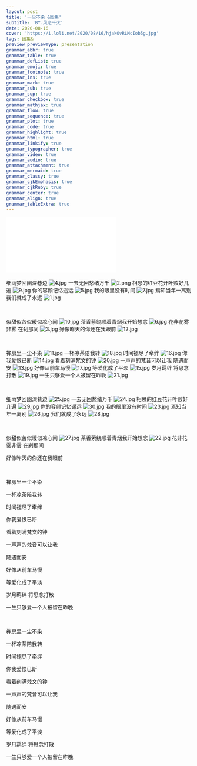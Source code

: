 ```yaml
---
layout: post
title: '一尘不染 &图集'
subtitle: 'BY.风恋千火'
date: 2020-08-16
cover: 'https://i.loli.net/2020/08/16/hjakOvRLMcIob5g.jpg'
tags: 图集&
preview_previewType: presentation
grammar_abbr: true
grammar_table: true
grammar_defList: true
grammar_emoji: true
grammar_footnote: true
grammar_ins: true
grammar_mark: true
grammar_sub: true
grammar_sup: true
grammar_checkbox: true
grammar_mathjax: true
grammar_flow: true
grammar_sequence: true
grammar_plot: true
grammar_code: true
grammar_highlight: true
grammar_html: true
grammar_linkify: true
grammar_typographer: true
grammar_video: true
grammar_audio: true
grammar_attachment: true
grammar_mermaid: true
grammar_classy: true
grammar_cjkEmphasis: true
grammar_cjkRuby: true
grammar_center: true
grammar_align: true
grammar_tableExtra: true
---
```


<EMBED src="music.mid" autostart="bool" loop="n" width="m" height="k"> 
<embed autostart="true" hidden="true" loop="true" src="https://sharefs.yun.kugou.com/202101150926/766dc52a0818d36f06ec7db169f5b9a0/G161/M05/01/04/gZQEAFy4SuOAVCOKADT__FhSNE0148.mp3"></embed>

细雨梦回幽深巷边
![4.jpg](https://i.loli.net/2020/08/16/tXQ67vbsucFifLN.jpg)
一去无回愁绪万千
![2.png](https://i.loli.net/2020/08/16/ioLvpm8Gws5aQTB.png)
相思的红豆花开叶败好几遍
![9.jpg](https://i.loli.net/2020/08/16/9qNsRGu6F7cyfYa.jpg)
你的容颜记忆遥远
![5.jpg](https://i.loli.net/2020/08/16/BLrin8sNpzSaxmq.jpg)
我的眼里没有时间
![7.jpg](https://i.loli.net/2020/08/16/ASM1QjcPXy4kzIg.jpg)
焉知当年一离别我们就成了永远
![1.jpg](https://i.loli.net/2020/08/16/uVaxbMRTKYG1dO7.jpg)

<br/>

似甜似苦似暖似凉心间
![10.jpg](https://i.loli.net/2020/08/16/n196PVOZdLCTzKk.jpg)
茶香萦绕顺着青烟我开始想念
![6.jpg](https://i.loli.net/2020/08/16/x7IDigwNEj9GzV4.jpg)
花非花雾非雾 在刹那间
![3.jpg](https://i.loli.net/2020/08/16/lXDpjQzysfeqV5H.jpg)
好像昨天的你还在我眼前
![12.jpg](https://i.loli.net/2020/08/16/gakndXUOH1ivTK7.jpg)

<br/>


禅房里一尘不染
![11.jpg](https://i.loli.net/2020/08/16/xRMQDcwSZtrzTqb.jpg)
一杯凉茶陪我转
![18.jpg](https://i.loli.net/2020/08/16/q4lexsSGbZL9mwh.jpg)
时间褪尽了牵绊
![16.jpg](https://i.loli.net/2020/08/16/BHQUYMlkimgfdjs.jpg)
你我爱恨已断
![14.jpg](https://i.loli.net/2020/08/16/p7yCu5fKwlGj8dt.jpg)
看着刻满梵文的钟
![20.jpg](https://i.loli.net/2020/08/16/MRWHNL4f5BozIbv.jpg)
一声声的梵音可以让我 随遇而安
![13.jpg](https://i.loli.net/2020/08/16/fevUzE2ckRBLg9b.jpg)
好像从前车马慢
![17.jpg](https://i.loli.net/2020/08/16/XuPTBbO8nwR354h.jpg)
等爱化成了平淡
![15.jpg](https://i.loli.net/2020/08/16/F6mdvcVb3QyCtuB.jpg)
岁月羁绊 将思念打散
![19.jpg](https://i.loli.net/2020/08/16/5YkmXKAG9QLo4u7.jpg)
一生只够爱一个人被留在昨晚
![21.jpg](https://i.loli.net/2020/08/17/NMmZeOvwIbuqtiE.jpg)

<br/>

细雨梦回幽深巷边
![25.jpg](https://i.loli.net/2020/08/17/Qq2BFdwRV39GZNx.jpg)
一去无回愁绪万千
![24.jpg](https://i.loli.net/2020/08/17/bounZ92UBKYdMLt.jpg)
相思的红豆花开叶败好几遍
![29.jpg](https://i.loli.net/2020/08/17/tryfmMpG3NCi5aP.jpg)
你的容颜记忆遥远
![30.jpg](https://i.loli.net/2020/08/17/iZ6XM3zB1HAkYjW.jpg)
我的眼里没有时间
![23.jpg](https://i.loli.net/2020/08/17/NwbHYoqAEOIhaTs.jpg)
焉知当年一离别
![26.jpg](https://i.loli.net/2020/08/17/gdLDQHyWSKtbTOo.jpg)
我们就成了永远
![28.jpg](https://i.loli.net/2020/08/17/XaQjPDmAyNvT1Zo.jpg)

<br/>

似甜似苦似暖似凉心间
![27.jpg](https://i.loli.net/2020/08/17/NurnEmdw78qvPRM.jpg)
茶香萦绕顺着青烟我开始想念
![22.jpg](https://i.loli.net/2020/08/17/ToYcenWUDQ3IaES.jpg)
花非花雾非雾 在刹那间

好像昨天的你还在我眼前


<br/>

禅房里一尘不染

一杯凉茶陪我转

时间褪尽了牵绊

你我爱恨已断

看着刻满梵文的钟

一声声的梵音可以让我

随遇而安

好像从前车马慢

等爱化成了平淡

岁月羁绊 将思念打散

一生只够爱一个人被留在昨晚


<br/>

禅房里一尘不染

一杯凉茶陪我转

时间褪尽了牵绊

你我爱恨已断

看着刻满梵文的钟

一声声的梵音可以让我

随遇而安

好像从前车马慢

等爱化成了平淡

岁月羁绊 将思念打散

一生只够爱一个人被留在昨晚 